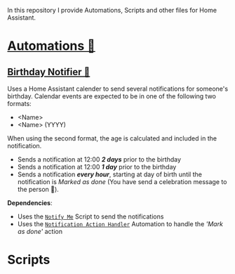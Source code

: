 In this repository I provide Automations, Scripts and other files for Home Assistant.

# [Automations 🔗](https://github.com/benjamin-dcs/home-assistant/blob/main/automations/)
## [Birthday Notifier 🔗](https://github.com/benjamin-dcs/home-assistant/blob/main/automations/birthday_notifier.yaml)
Uses a Home Assistant calender to send several notifications for someone's birthday. Calendar events are expected to be in one of the following two formats:
- \<Name\>
- \<Name\> (YYYY)

When using the second format, the age is calculated and included in the notification. 
- Sends a notification at 12:00 **_2 days_** prior to the birthday
- Sends a notification at 12:00 **_1 day_** prior to the birthday
- Sends a notification **_every hour_**, starting at day of birth until the notification is _Marked as done_ (You have send a celebration message to the person 🎉).

**Dependencies**:
- Uses the [`Notify Me`](https://github.com/benjamin-dcs/home-assistant/blob/main/scripts/notify_me.yaml) Script to send the notifications
- Uses the [`Notification Action Handler`](https://github.com/benjamin-dcs/home-assistant/blob/main/automations/notification_action_handler.yaml) Automation to handle the _'Mark as done'_ action

# Scripts

